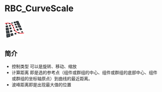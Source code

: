# RBC_CurveScale

![Logo](logo.png)

## 简介

* 控制类型
  可以是旋转、移动、缩放
* 计算距离
  即是选的参考点（组件或群组的中心、组件或群组的底部中心、组件或群组的坐标轴原点）到曲线的最近距离。
* 波峰距离即是出现最大值的位置

